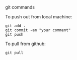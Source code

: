 git commands

To push out from local machine:

    git add .
    git commit -am "your comment"
    git push

To pull from github:

    git pull


